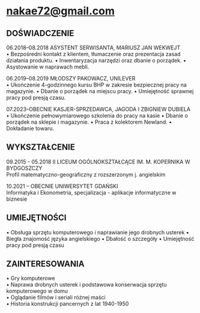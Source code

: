 # nakae72@gmail.com

## DOŚWIADCZENIE
06.2018–08.2018
ASYSTENT SERWISANTA, MARIUSZ JAN WEKWEJT <br> 
•	Bezpośredni kontakt z klientem, tłumaczenie oraz prezentacja zasad działania produktu.
•	Inwentaryzacja narzędzi oraz dbanie o porządek.
•	Asystowanie w naprawach mebli.

06.2019–08.2019
MŁODSZY PAKOWACZ, UNILEVER <br> 
•	Ukończenie 4-godzinnego kursu BHP w zakresie bezpiecznej pracy na magazynie.
•	Dbanie o porządek na miejscu pracy.
•	Umiejętność sprawnej pracy pod presją czasu.

07.2023–OBECNIE
KASJER-SPRZEDAWCA, JAGODA I ZBIGNIEW DUBIELA <br>
•	Ukończenie pełnowymiarowego szkolenia do pracy na kasie
•	Dbanie o porządek na sklepie i magazynie.
•	Praca z kolektorem Newland.
•	Dokładanie towaru.

## WYKSZTAŁCENIE
09.2015 - 05.2018
II LICEUM OGÓLNOKSZTAŁCĄCE IM. M. KOPERNIKA W BYDGOSZCZY <br>
Profil matematyczno-geograficzny z rozszerzonym j. angielskim

10.2021 – OBECNIE
UNIWERSYTET GDAŃSKI <br>
Informatyka i Ekonometria, specjalizacja - aplikacje informatyczne w biznesie <br>

## UMIEJĘTNOŚCI 
•	Obsługa sprzętu komputerowego i naprawianie jego drobnych usterek
•	Biegła znajomość języka angielskiego	•	Dbałość o szczegóły
•	Umiejętność pracy pod presją czasu

## ZAINTERESOWANIA
•	Gry komputerowe <br>
•	Naprawa drobnych usterek i podstawowa konserwacja sprzętu komputerowego w domu <br>
•	Oglądanie filmów i seriali różnej maści <br>
•	Historia konstrukcji pancernych z lat 1940-1950
